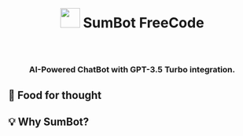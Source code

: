  <br> 
 
# <p align="center"> <img src="https://github.githubassets.com/images/icons/emoji/bowtie.png" width="40"> SumBot FreeCode

<br>

### <p align="center"> AI-Powered ChatBot with GPT-3.5 Turbo integration.

## 💭 Food for thought

## :bulb: Why SumBot? 
 










#

